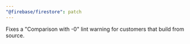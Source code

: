 ```yaml
---
"@firebase/firestore": patch
---
```


Fixes a "Comparison with -0" lint warning for customers that build from source.
